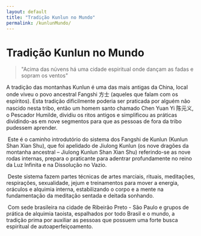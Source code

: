```yaml
---
layout: default
title: "Tradição Kunlun no Mundo"
permalink: /kunlunMundo/
---
```


# Tradição Kunlun no Mundo
 

>"Acima das núvens há uma cidade espiritual onde dançam as fadas e sopram os ventos"
 
A tradição das montanhas Kunlun é uma das mais antigas da China, local onde viveu o povo ancestral Fangshi 方士 (aqueles que falam com os espíritos). Esta tradição dificilmente poderia ser praticada por alguém não nascido nesta tribo, então um homem santo chamado Chen Yuan Yi 陈元义, o Pescador Humilde, dividiu os ritos antigos e simplificou as práticas dividindo-as em nove segmentos para que as pessoas de fora da tribo pudessem aprender.  

​
Este é o caminho introdutório do sistema dos Fangshi de Kunlun (Kunlun Shan Xian Shu), que foi apelidado de Jiulong Kunlun (os nove dragões da montanha ancestral – Jiulong Kunlun Shan Xian Shu) referindo-se as nove rodas internas, prepara o praticante para adentrar profundamente no reino da Luz Infinita e na Dissolução no Vazio.  

​
Deste sistema fazem partes técnicas de artes marciais, rituais, meditações, respirações, sexualidade, jejum e treinamentos para mover a energia, oráculos e alquimia interna, estabilizando o corpo e a mente na fundamentação da meditação sentada e deitada sonhando.    

​
Com sede brasileira na cidade de Ribeirão Preto - São Paulo e grupos de prática de alquimia taoista, espalhados por todo Brasil e o mundo, a tradição prima por auxiliar as pessoas que possuem uma forte busca espiritual de autoaperfeiçoamento.